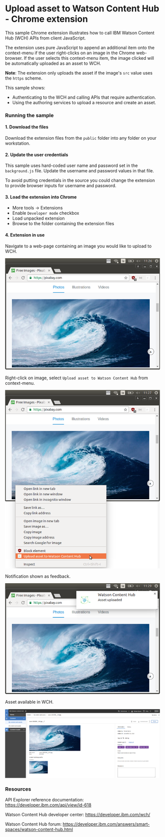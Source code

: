 # Upload asset to Watson Content Hub - Chrome extension

This sample Chrome extension illustrates how to call IBM Watson Content Hub (WCH) APIs from client JavaScript.

The extension uses pure JavaScript to append an additional item onto the context-menu if the user right-clicks on an image in the Chrome web-browser. If the user selects this context-menu item, the image clicked will be automatically uploaded as an asset to WCH.

**Note**: The extension only uploads the asset if the image's `src` value uses the `https` scheme.

This sample shows:
* Authenticating to the WCH and calling APIs that require authentication.
* Using the authoring services to upload a resource and create an asset.

### Running the sample

#### 1. Download the files

Download the extension files from the `public` folder into any folder on your workstation.

#### 2. Update the user credentials

This sample uses hard-coded user name and password set in the `background.js` file. Update the username and password values in that file.

To avoid putting credentials in the source you could change the extension to provide browser inputs for username and password.

#### 3. Load the extension into Chrome

* More tools -> Extensions
* Enable `Developer mode` checkbox
* Load unpacked extension
* Browse to the folder containing the extension files

#### 4. Extension in use

Navigate to a web-page containing an image you would like to upload to WCH.

![Alt text](/docs/screenshot1.png?raw=true "Browse to image on site")

Right-click on image, select `Upload asset to Watson Content Hub` from context-menu.

![Alt text](/docs/screenshot2.png?raw=true "Selecting upload context menu item")

Notification shown as feedback.

![Alt text](/docs/screenshot3.png?raw=true "Notification being displayed")

Asset available in WCH.

![Alt text](/docs/screenshot4.png?raw=true "Asset availble in WCH")

### Resources

API Explorer reference documentation: https://developer.ibm.com/api/view/id-618

Watson Content Hub developer center: https://developer.ibm.com/wch/

Watson Content Hub forum: https://developer.ibm.com/answers/smart-spaces/watson-content-hub.html
